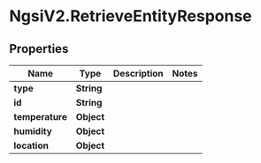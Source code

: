 # NgsiV2.RetrieveEntityResponse

## Properties
Name | Type | Description | Notes
------------ | ------------- | ------------- | -------------
**type** | **String** |  | 
**id** | **String** |  | 
**temperature** | **Object** |  | 
**humidity** | **Object** |  | 
**location** | **Object** |  | 


